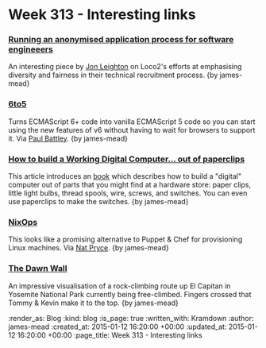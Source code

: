 Week 313 - Interesting links
============================

### [Running an anonymised application process for software engineeers](https://loco2.com/blog/2015/01/an-anonymised-application-process-for-software-engineeers)

An interesting piece by [Jon Leighton](http://www.jonathanleighton.com/) on Loco2's efforts at emphasising diversity and fairness in their technical recruitment process. {by james-mead}


### [6to5](https://6to5.org/)

Turns ECMAScript 6+ code into vanilla ECMAScript 5 code so you can start using the new features of v6 without having to wait for browsers to support it. Via [Paul Battley](http://po-ru.com/). {by james-mead}


### [How to build a Working Digital Computer... out of paperclips](http://www.evilmadscientist.com/2013/paperclip/)

This article introduces an [book](http://archive.org/details/howtobuildaworkingdigitalcomputer_jun67) which describes how to build a "digital" computer out of parts that you might find at a hardware store: paper clips, little light bulbs, thread spools, wire, screws, and switches. You can even use paperclips to make the switches. {by james-mead}


### [NixOps](http://nixos.org/nixops/)

This looks like a promising alternative to Puppet & Chef for provisioning Linux machines. Via [Nat Pryce](http://www.natpryce.com/). {by james-mead}


### [The Dawn Wall](http://www.nytimes.com/interactive/2015/01/09/sports/the-dawn-wall-el-capitan.html)

An impressive visualisation of a rock-climbing route up El Capitan in Yosemite National Park currently being free-climbed. Fingers crossed that Tommy & Kevin make it to the top. {by james-mead}


:render_as: Blog
:kind: blog
:is_page: true
:written_with: Kramdown
:author: james-mead
:created_at: 2015-01-12 16:20:00 +00:00
:updated_at: 2015-01-12 16:20:00 +00:00
:page_title: Week 313 - Interesting links
